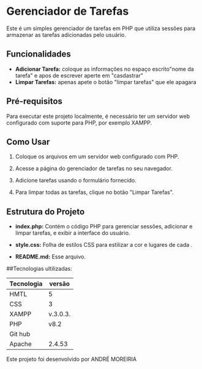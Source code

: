 # Gerenciador de Tarefas

Este é um simples gerenciador de tarefas em PHP que utiliza sessões para armazenar as tarefas adicionadas pelo usuário.

## Funcionalidades

- **Adicionar Tarefa:** coloque as informações  no espaço escrito"nome da tarefa" e apos de escrever aperte em "casdastrar"
- **Limpar Tarefas:** 
apenas apete o botão "limpar tarefas" que ele apagara

## Pré-requisitos

Para executar este projeto localmente, é necessário ter um servidor web configurado com suporte para PHP, por exemplo XAMPP.

## Como Usar

1. Coloque os arquivos em um servidor web configurado com PHP.

2. Acesse a página do gerenciador de tarefas no seu navegador.

3. Adicione tarefas usando o formulário fornecido.

4. Para limpar todas as tarefas, clique no botão "Limpar Tarefas".

## Estrutura do Projeto

- **index.php:** Contém o código PHP para gerenciar sessões, adicionar e limpar tarefas, e exibir a interface do usuário.

- **style.css:** Folha de estilos CSS 
para estilizar a cor e lugares de cada .

- **README.md:** Esse arquivo.


##Tecnologias ultilizadas:

| Tecnologia    | versão    |
|---------------|-----------|
| HMTL          | 5         |
| CSS           | 3         |
| XAMPP         | v.3.0.3.  |
|PHP            |    v8.2   |
| Git hub       |           |
|Apache         |2.4.53     |

Este projeto foi desenvolvido por ANDRÉ MOREIRIA




